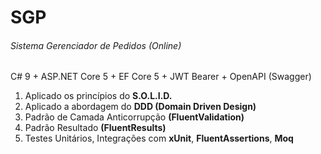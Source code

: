 # SGP
###### Sistema Gerenciador de Pedidos (Online)
C# 9 + ASP.NET Core 5 + EF Core 5 + JWT Bearer + OpenAPI (Swagger)
1. Aplicado os princípios do **S.O.L.I.D.**
2. Aplicado a abordagem do **DDD (Domain Driven Design)**
3. Padrão de Camada Anticorrupção **(FluentValidation)**
4. Padrão Resultado **(FluentResults)**
5. Testes Unitários, Integrações com **xUnit**, **FluentAssertions**, **Moq**
